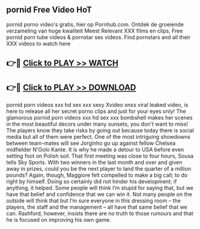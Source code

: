 ## pornid Free Video HoT 

pornid porno video's gratis, hier op Pornhub.com. Ontdek de groeiende verzameling van hoge kwaliteit Meest Relevant XXX films en clips,
Free pornid porn tube videos & pornstar sex videos. Find pornstars and all their XXX videos to watch here


## 👉🔴 [Click to PLAY >> WATCH](http://us.freeplayer.one?title=pornid&ref=16D)

## 👉🔴 [Click to PLAY >> DOWNLOAD](http://us.freeplayer.one?title=pornid&ref=16D)


pornid porn videos xxx hd sex xxx sexy Xvideo xnxx viral leaked video, is here to release all her secret porno clips and just for your eyes only! The glamorous pornid porn videos xxx hd sex xxx bombshell makes her scenes in the most beautiful decors under many sunsets, you don't want to miss! The players know they take risks by going out because today there is social media but all of them were perfect. One of the most intriguing showdowns between team-mates will see Jorginho go up against fellow Chelsea midfielder N'Golo Kante. It is why he made a detour to USA before even setting foot on Polish soil. That first meeting was close to four hours, Sousa tells Sky Sports. With two winners in the last month and over and given away in prizes, could you be the next player to land the quarter of a million pounds? Again, though, Maggiore felt compelled to make a big call; to do right by himself. Doing so certainly did not hinder his development; if anything, it helped. Some people will think I’m stupid for saying that, but we have that belief and confidence that we can win it. Not many people on the outside will think that but I’m sure everyone in this dressing room – the players, the staff and the management – all have that same belief that we can. Rashford, however, insists there are no truth to those rumours and that he is focused on improving his own game.